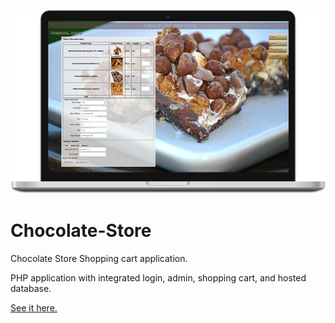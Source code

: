 [![Play the game.](Chocolate-store.png)](https://caseys-chocolate-store.herokuapp.com/)
# Chocolate-Store
Chocolate Store Shopping cart application.

PHP application with integrated login, admin, shopping cart, and hosted database.

[See it here.](https://caseys-chocolate-store.herokuapp.com/)
